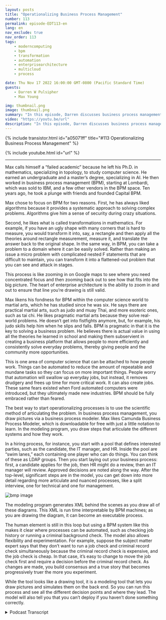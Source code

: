 ```yaml
---
layout: posts
title: "Operationalizing Business Process Management"
number: 113
permalink: episode-EDT113-en
lang: en
nav_exclude: true
nav_order: 113
tags:
    - moderncomputing
    - bpm
    - transformation
    - automation
    - enterprisearchitecture
    - multicloud
    - process

date: Thu Nov 17 2022 16:00:00 GMT-0800 (Pacific Standard Time)
guests:
    - Darren W Pulsipher
    - Max Young

img: thumbnail.png
image: thumbnail.png
summary: "In this episode, Darren discusses business process management and automation with Max Young, CEO of Capital BPM"
video: "https://youtu.be/url"
description: "In this episode, Darren discusses business process management and automation with Max Young, CEO of Capital BPM"
---
```


<div>
{% include transistor.html id="a05071ff" title="#113 Operationalizing Business Process Management" %}

{% include youtube.html id="url" %}
</div>

---

Max calls himself a “failed academic” because he left his Ph.D. in mathematics, specializing in topology, to study computer science. He earned an undergraduate and a master’s degree, specializing in AI. He then worked in business process management (BPM), starting at Lombardi, which was sold to IBM, and a few other vendors in the BPM space. Ten years ago, he took a plunge with friends and founded Capital BPM.

Max chose to focus on BPM for two reasons. First, he has always liked algorithms because it provides a systematic approach to solving complex problems. Algorithms give him a sense of security during crazy situations.

Second, he likes what is called transformations in mathematics. For example, if you have an ugly shape with many corners that is hard to measure, you would transform it into, say, a rectangle and then apply all the theories around rectangle measurement, measure it, and translate the answer back to the original shape. In the same way, in BPM, you can take a problem to a domain where it can be easily solved. Rather than making an issue a micro problem with complicated nested F statements that are difficult to maintain, you can transform it into a flattened-out problem that you can see and attack in stages.

This process is like zooming in on Google maps to see where you need concentrated focus and then zooming back out to see how that fits into the big picture. The heart of enterprise architecture is the ability to zoom in and out to ensure that line you’re drawing is still valid.

Max likens his fondness for BPM within the computer science world to martial arts, which he has studied since he was six. He says there are practical martial arts, such as judo and muay Thai, and more esoteric ones, such as tai chi. He likes pragmatic martial arts because they solve real-world problems. He doesn’t get into fistfights anymore, but, for example, his judo skills help him when he slips and falls. BPM is pragmatic in that it is the key to solving a business problem. He believes there is actual value in using all the theories he learned in school and making them subservient in creating a business platform that allows people to more efficiently and consistently solve everyday problems, thereby giving people and the community more opportunities.

This is one area of computer science that can be attached to how people work. Things can be automated to reduce the amount of repeatable and mundane tasks so they can focus on more important things. People worry that automation will swallow up everyday jobs, but instead, it removes drudgery and frees up time for more critical work. It can also create jobs. These same fears existed when Ford automated computers were introduced, but they ultimately made new industries. BPM should be fully embraced rather than feared.

The best way to start operationalizing processes is to use the scientific method of articulating the problem. In business process management, you draw pictures via a business process modeler. Max likes Camunda Business Process Modeler, which is downloadable for free with just a little notation to learn. In the modeling program, you draw steps that articulate the different systems and how they work.

In a hiring process, for instance, you start with a pool that defines interested parties, such as the candidate, the IT manager, and HR. Inside the pool are “swim lanes,” each containing one player who can do things. You can think of these as LDAP groups. Then you start laying out your business process: first, a candidate applies for the job, then HR might do a review, then an IT manager will review. Approved decisions are noted along the way. After the top-level, significant steps are in the model, you can get down into more detail regarding more articulate and nuanced processes, like a split interview, one for technical and one for management.

![bmp image](./bpm.png)

The modeling program generates XML behind the scenes as you draw all of these diagrams. This XML is run time interpretable by BPM machines; as you are drawing the diagram, it can become an executable process.

The human element is still in this loop but using a BPM system like this makes it clear where processes can be automated, such as checking job history or running a criminal background check. The model also allows flexibility and experimentation. For example, suppose the subject matter expert says that they don’t want to run a job check and criminal record check simultaneously because the criminal record check is expensive, and the job check is cheap. In that case, it’s easy to change to move the job check first and require a decision before the criminal record check. As changes are made, you build consensus and a true story that becomes progressively truer the more you experiment.

While the tool looks like a drawing tool, it is a modeling tool that lets you draw pictures and simulates them on the back end. So you can run this process and see all the different decision points and where they lead. The model will also tell you that you can’t deploy if you haven’t done something correctly.



<details>
<summary> Podcast Transcript </summary>

<p></p>

</details>
